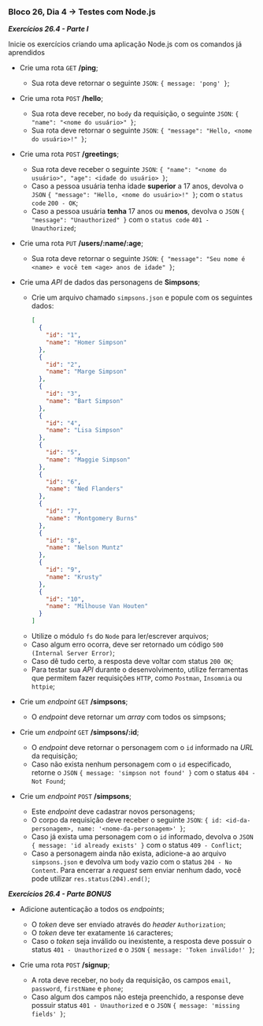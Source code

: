 ### Bloco 26, Dia 4 -> Testes com Node.js

_**Exercícios 26.4 - Parte I**_

Inicie os exercícios criando uma aplicação Node.js com os comandos já aprendidos

 - Crie uma rota `GET` **/ping**;
   - Sua rota deve retornar o seguinte `JSON`: `{ message: 'pong' }`;

 - Crie uma rota `POST` **/hello**;
   - Sua rota deve receber, no `body` da requisição, o seguinte `JSON`: `{ "name": "<nome do usuário>" }`;
   - Sua rota deve retornar o seguinte `JSON`: `{ "message": "Hello, <nome do usuário>!" }`;

 - Crie uma rota `POST` **/greetings**;
   - Sua rota deve receber o seguinte `JSON`: `{ "name": "<nome do usuário>", "age": <idade do usuário> }`;
   - Caso a pessoa usuária tenha idade **superior** a 17 anos, devolva o `JSON` `{ "message": "Hello, <nome do usuário>!" }`; com o `status code` `200 - OK`;
   - Caso a pessoa usuária **tenha** 17 anos ou **menos**, devolva o `JSON` `{ "message": "Unauthorized" }` com o `status code` `401 - Unauthorized`;

 - Crie uma rota `PUT` **/users/:name/:age**;
   - Sua rota deve retornar o seguinte `JSON`: `{ "message": "Seu nome é <name> e você tem <age> anos de idade" }`;

 - Crie uma _API_ de dados das personagens de **Simpsons**;
   - Crie um arquivo chamado `simpsons.json` e popule com os seguintes dados:
      ```JSON
      [
        {
          "id": "1",
          "name": "Homer Simpson"
        },
        {
          "id": "2",
          "name": "Marge Simpson"
        },
        {
          "id": "3",
          "name": "Bart Simpson"
        },
        {
          "id": "4",
          "name": "Lisa Simpson"
        },
        {
          "id": "5",
          "name": "Maggie Simpson"
        },
        {
          "id": "6",
          "name": "Ned Flanders"
        },
        {
          "id": "7",
          "name": "Montgomery Burns"
        },
        {
          "id": "8",
          "name": "Nelson Muntz"
        },
        {
          "id": "9",
          "name": "Krusty"
        },
        {
          "id": "10",
          "name": "Milhouse Van Houten"
        }
      ]
      ```
   - Utilize o módulo `fs` do `Node` para ler/escrever arquivos;
   - Caso algum erro ocorra, deve ser retornado um código `500 (Internal Server Error)`;
   - Caso dê tudo certo, a resposta deve voltar com status `200 OK`;
   - Para testar sua _API_ durante o desenvolvimento, utilize ferramentas que permitem fazer requisições `HTTP`, como `Postman`, `Insomnia` ou `httpie`;

 - Crie um _endpoint_ `GET` **/simpsons**;
   - O _endpoint_ deve retornar um _array_ com todos os simpsons;

 - Crie um _endpoint_ `GET` **/simpsons/:id**;
   - O _endpoint_ deve retornar o personagem com o `id` informado na _URL_ da requisição;
   - Caso não exista nenhum personagem com o `id` especificado, retorne o `JSON` `{ message: 'simpson not found' }` com o status `404 - Not Found`;

 - Crie um _endpoint_ `POST` **/simpsons**;
   - Este _endpoint_ deve cadastrar novos personagens;
   - O corpo da requisição deve receber o seguinte `JSON`: `{ id: <id-da-personagem>, name: '<nome-da-personagem>' }`;
   - Caso já exista uma personagem com o `id` informado, devolva o `JSON` `{ message: 'id already exists' }` com o status `409 - Conflict`;
   - Caso a personagem ainda não exista, adicione-a ao arquivo `simpsons.json` e devolva um `body` vazio com o status `204 - No Content`. Para encerrar a _request_ sem enviar nenhum dado, você pode utilizar `res.status(204).end()`;

_**Exercícios 26.4 - Parte BONUS**_

 - Adicione autenticação a todos os _endpoints_;
   - O _token_ deve ser enviado através do _header_ `Authorization`;
   - O _token_ deve ter exatamente `16` caracteres;
   - Caso o _token_ seja inválido ou inexistente, a resposta deve possuir o status `401 - Unauthorized` e o `JSON` `{ message: 'Token inválido!' }`;

 - Crie uma rota `POST` **/signup**;
   - A rota deve receber, no `body` da requisição, os campos `email`, `password`, `firstName` e `phone`;
   - Caso algum dos campos não esteja preenchido, a response deve possuir status `401 - Unauthorized` e o `JSON` `{ message: 'missing fields' }`;
